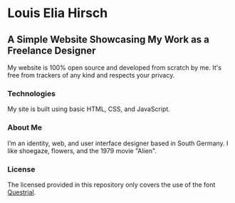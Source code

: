 # Louis Elia Hirsch

## A Simple Website Showcasing My Work as a Freelance Designer

My website is 100% open source and developed from scratch by me. It's free from trackers of any kind and respects your privacy.

### Technologies

My site is built using basic HTML, CSS, and JavaScript.

### About Me

I’m an identity, web, and user interface designer based in South Germany. I like shoegaze, flowers, and the 1979 movie "Alien".

### License

The licensed provided in this repository only covers the use of the font [Questrial](https://github.com/googlefonts/questrial).
